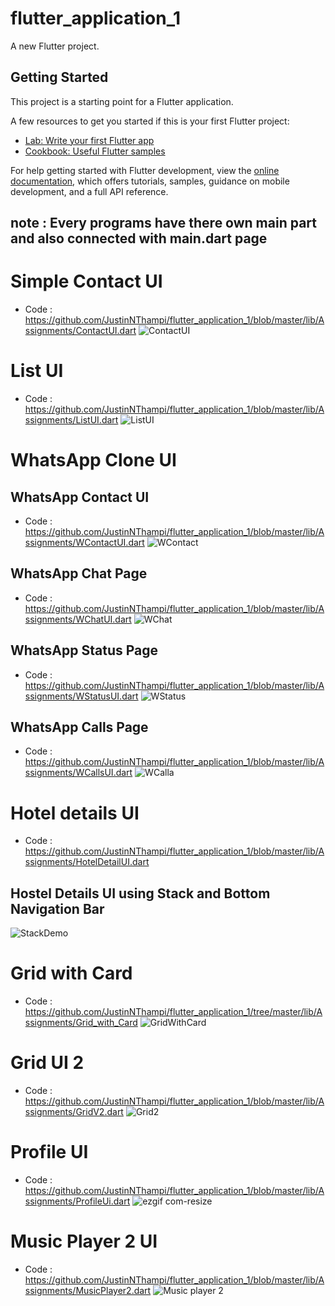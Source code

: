 # flutter_application_1

A new Flutter project.

## Getting Started

This project is a starting point for a Flutter application.

A few resources to get you started if this is your first Flutter project:

- [Lab: Write your first Flutter app](https://docs.flutter.dev/get-started/codelab)
- [Cookbook: Useful Flutter samples](https://docs.flutter.dev/cookbook)

For help getting started with Flutter development, view the
[online documentation](https://docs.flutter.dev/), which offers tutorials,
samples, guidance on mobile development, and a full API reference.

## note : Every programs have there own main part and also connected with main.dart page 

# Simple Contact UI 
  - Code : https://github.com/JustinNThampi/flutter_application_1/blob/master/lib/Assignments/ContactUI.dart
![ContactUI](https://user-images.githubusercontent.com/95224442/225706316-21e18fe6-16bc-4a46-b308-44d9498a23de.PNG)

# List UI
  - Code : https://github.com/JustinNThampi/flutter_application_1/blob/master/lib/Assignments/ListUI.dart
   ![ListUI](https://user-images.githubusercontent.com/95224442/227715563-943b571c-e333-4b9d-b302-2d490b91e232.PNG)

# WhatsApp Clone UI

## WhatsApp Contact UI
  - Code : https://github.com/JustinNThampi/flutter_application_1/blob/master/lib/Assignments/WContactUI.dart
  ![WContact](https://user-images.githubusercontent.com/95224442/225841385-97bc59ea-c7c5-4312-a70a-567a60c68a5c.PNG)

## WhatsApp Chat Page
  - Code : https://github.com/JustinNThampi/flutter_application_1/blob/master/lib/Assignments/WChatUI.dart
   ![WChat](https://user-images.githubusercontent.com/95224442/225905514-513bf5ba-b16e-4619-8aee-2048516f9bc1.PNG)

## WhatsApp Status Page
  - Code : https://github.com/JustinNThampi/flutter_application_1/blob/master/lib/Assignments/WStatusUI.dart
   ![WStatus](https://user-images.githubusercontent.com/95224442/225905772-2bcc3ecf-f2cc-44de-9c72-461151ce9e97.PNG)

## WhatsApp Calls Page
  - Code : https://github.com/JustinNThampi/flutter_application_1/blob/master/lib/Assignments/WCallsUI.dart
   ![WCalla](https://user-images.githubusercontent.com/95224442/225905991-25858f1b-e716-4c3f-918c-f39b6bb1f568.PNG)
   
# Hotel details UI 
  - Code : https://github.com/JustinNThampi/flutter_application_1/blob/master/lib/Assignments/HotelDetailUI.dart
  ## Hostel Details UI using Stack and Bottom Navigation Bar
  ![StackDemo](https://user-images.githubusercontent.com/95224442/228591291-3d90ba4d-9346-4294-a842-b391a706e35f.PNG)
  
# Grid with Card
  - Code : https://github.com/JustinNThampi/flutter_application_1/tree/master/lib/Assignments/Grid_with_Card
  ![GridWithCard](https://user-images.githubusercontent.com/95224442/229265982-4a75ad59-c424-48dc-9eb7-9f1af3b87abf.PNG)
  
# Grid UI 2
  - Code : https://github.com/JustinNThampi/flutter_application_1/blob/master/lib/Assignments/GridV2.dart
![Grid2](https://user-images.githubusercontent.com/95224442/229336790-8f27fb08-c294-434c-a36d-c78bd7b1f7bf.PNG)
  
# Profile UI
  - Code : https://github.com/JustinNThampi/flutter_application_1/blob/master/lib/Assignments/ProfileUi.dart
  ![ezgif com-resize](https://user-images.githubusercontent.com/95224442/229288641-dc290d4f-f376-4aa6-af1d-a5bff6f72810.gif)
  
# Music Player 2 UI
  - Code : https://github.com/JustinNThampi/flutter_application_1/blob/master/lib/Assignments/MusicPlayer2.dart
  ![Music player 2](https://user-images.githubusercontent.com/95224442/232308604-7f532f77-97d9-49b9-9602-c785284449cc.PNG)

